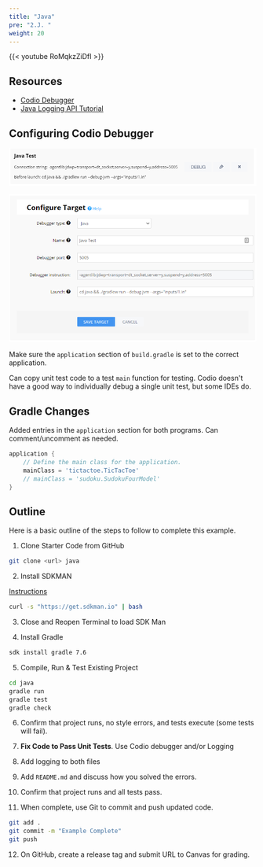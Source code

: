 ```yaml
---
title: "Java"
pre: "2.J. "
weight: 20
---
```


{{< youtube RoMqkzZiDfI  >}}

## Resources

* [Codio Debugger](https://docs.codio.com/develop/develop/ide/debugger/debugger.html)
* [Java Logging API Tutorial](https://www.vogella.com/tutorials/Logging/article.html)

## Configuring Codio Debugger

![Java](/images/e5/java.png)

![Java 2](/images/e5/java2.png)

Make sure the `application` section of `build.gradle` is set to the correct application.

Can copy unit test code to a test `main` function for testing. Codio doesn't have a good way to individually debug a single unit test, but some IDEs do.

## Gradle Changes

Added entries in the `application` section for both programs. Can comment/uncomment as needed.

```groovy
application {
    // Define the main class for the application.
    mainClass = 'tictactoe.TicTacToe'
    // mainClass = 'sudoku.SudokuFourModel'
}
```

## Outline

Here is a basic outline of the steps to follow to complete this example.

1. Clone Starter Code from GitHub

```bash
git clone <url> java
```

2. Install SDKMAN

[Instructions](https://sdkman.io/install)

```bash
curl -s "https://get.sdkman.io" | bash
```

3. Close and Reopen Terminal to load SDK Man

4. Install Gradle

```bash
sdk install gradle 7.6
```

5. Compile, Run & Test Existing Project

```bash
cd java
gradle run
gradle test
gradle check
```

6. Confirm that project runs, no style errors, and tests execute (some tests will fail). 

7. **Fix Code to Pass Unit Tests**. Use Codio debugger and/or Logging

8. Add logging to both files

9. Add `README.md` and discuss how you solved the errors.

10. Confirm that project runs and all tests pass.

11. When complete, use Git to commit and push updated code. 

```bash
git add .
git commit -m "Example Complete"
git push
```

12. On GitHub, create a release tag and submit URL to Canvas for grading. 